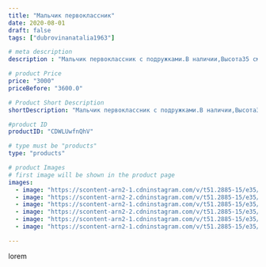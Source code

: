 ```yaml
---
title: "Мальчик первоклассник"
date: 2020-08-01
draft: false
tags: ["dubrovinanatalia1963"]

# meta description
description : "Мальчик первоклассник с подружками.В наличии,Высота35 см.По вопросам приобретения обращаться в директ."

# product Price
price: "3000"
priceBefore: "3600.0"

# Product Short Description
shortDescription: "Мальчик первоклассник с подружками.В наличии,Высота35 см.По вопросам приобретения обращаться в директ."

#product ID
productID: "CDWLUwfnQhV"

# type must be "products"
type: "products"

# product Images
# first image will be shown in the product page
images:
  - image: "https://scontent-arn2-1.cdninstagram.com/v/t51.2885-15/e35/116752105_335673350798869_9203605183485986266_n.jpg?se=7&tp=1&_nc_ht=scontent-arn2-1.cdninstagram.com&_nc_cat=101&_nc_ohc=hkRpu-k7ntkAX9eEYtU&ccb=7-4&oh=ef744c09657f2f73fe30ee7b778ae3da&oe=6083D6F6&ig_cache_key=MjM2NjEyODQ1NjAzMDA2MDIwMA%3D%3D.2-ccb7-4"
  - image: "https://scontent-arn2-2.cdninstagram.com/v/t51.2885-15/e35/116442990_321307182449604_8719341705256289814_n.jpg?se=7&tp=1&_nc_ht=scontent-arn2-2.cdninstagram.com&_nc_cat=100&_nc_ohc=M03y_lJ6wvwAX_7RM4C&ccb=7-4&oh=36ebb9cbb684aa1207d310aca74f60df&oe=60843A06&ig_cache_key=MjM2NjEyODQ1NjAzODQ2OTY1NQ%3D%3D.2-ccb7-4"
  - image: "https://scontent-arn2-1.cdninstagram.com/v/t51.2885-15/e35/116240915_887534675068466_7484915518365486628_n.jpg?se=7&tp=1&_nc_ht=scontent-arn2-1.cdninstagram.com&_nc_cat=102&_nc_ohc=OyOBS-EdBkUAX9VU9FJ&ccb=7-4&oh=85d1f3aaedc7889b2c0ff3ba46e88c88&oe=6082A100&ig_cache_key=MjM2NjEyODQ1NjAwNTAwNTgyNA%3D%3D.2-ccb7-4"
  - image: "https://scontent-arn2-2.cdninstagram.com/v/t51.2885-15/e35/116425949_639596686655993_397177613468505360_n.jpg?se=7&tp=1&_nc_ht=scontent-arn2-2.cdninstagram.com&_nc_cat=105&_nc_ohc=JlgFD1jXJF0AX_m7-XX&ccb=7-4&oh=0d8d1adcb9e7aa0e2894e2a2eb2ccd2a&oe=6082DFB2&ig_cache_key=MjM2NjEyODQ1NjAzODM3MzMwNA%3D%3D.2-ccb7-4"
  - image: "https://scontent-arn2-1.cdninstagram.com/v/t51.2885-15/e35/116364570_209937313772440_2601168353665999878_n.jpg?se=7&tp=1&_nc_ht=scontent-arn2-1.cdninstagram.com&_nc_cat=104&_nc_ohc=Y45P5pixN2EAX8kquFf&ccb=7-4&oh=9706c937ff7cdd1c1122fb336a1f11b2&oe=60820C77&ig_cache_key=MjM2NjEyODQ1NjAxMzIwMTAwOQ%3D%3D.2-ccb7-4"
  - image: "https://scontent-arn2-1.cdninstagram.com/v/t51.2885-15/e35/116641554_3217924644966498_9122561371440702838_n.jpg?se=7&tp=1&_nc_ht=scontent-arn2-1.cdninstagram.com&_nc_cat=106&_nc_ohc=ony4uP-8HAEAX_ereXP&ccb=7-4&oh=f958e40ae591e3cefd880364bf204df4&oe=60829B13&ig_cache_key=MjM2NjEyODQ1NjA0Njg3NTQ2NQ%3D%3D.2-ccb7-4"

---
```

lorem
